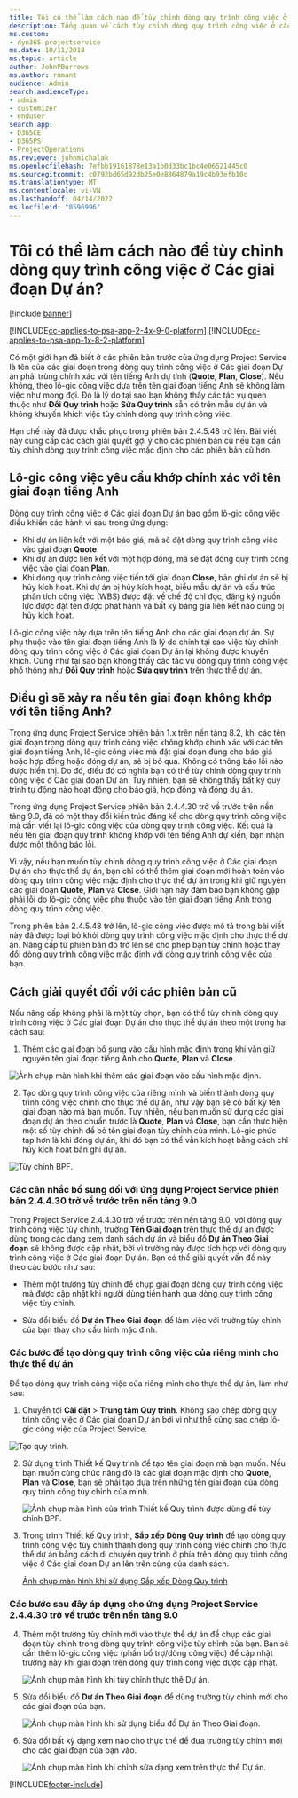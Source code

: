 ```yaml
---
title: Tôi có thể làm cách nào để tùy chỉnh dòng quy trình công việc ở Các giai đoạn Dự án?
description: Tổng quan về cách tùy chỉnh dòng quy trình công việc ở các giai đoạn dự án.
ms.custom:
- dyn365-projectservice
ms.date: 10/11/2018
ms.topic: article
author: JohnPBurrows
ms.author: rumant
audience: Admin
search.audienceType:
- admin
- customizer
- enduser
search.app:
- D365CE
- D365PS
- ProjectOperations
ms.reviewer: johnmichalak
ms.openlocfilehash: 7efbb19161878e13a1b0d33bc1bc4e06521445c0
ms.sourcegitcommit: c0792bd65d92db25e0e8864879a19c4b93efb10c
ms.translationtype: MT
ms.contentlocale: vi-VN
ms.lasthandoff: 04/14/2022
ms.locfileid: "8596996"
---
```

# <a name="how-do-i-customize-the-project-stages-business-process-flow"></a>Tôi có thể làm cách nào để tùy chỉnh dòng quy trình công việc ở Các giai đoạn Dự án?

[!include [banner](../includes/psa-now-project-operations.md)]

[!INCLUDE[cc-applies-to-psa-app-2-4x-9-0-platform](../includes/cc-applies-to-psa-app-2-4x-9-0-platform.md)]
[!INCLUDE[cc-applies-to-psa-app-1x-8-2-platform](../includes/cc-applies-to-psa-app-1x-8-2-platform.md)]

Có một giới hạn đã biết ở các phiên bản trước của ứng dụng Project Service là tên của các giai đoạn trong dòng quy trình công việc ở Các giai đoạn Dự án phải trùng chính xác với tên tiếng Anh dự tính (**Quote**, **Plan**, **Close**). Nếu không, theo lô-gic công việc dựa trên tên giai đoạn tiếng Anh sẽ không làm việc như mong đợi. Đó là lý do tại sao bạn không thấy các tác vụ quen thuộc như **Đổi Quy trình** hoặc **Sửa Quy trình** sẵn có trên mẫu dự án và không khuyến khích việc tùy chỉnh dòng quy trình công việc. 

Hạn chế này đã được khắc phục trong phiên bản 2.4.5.48 trở lên. Bài viết này cung cấp các cách giải quyết gợi ý cho các phiên bản cũ nếu bạn cần tùy chỉnh dòng quy trình công việc mặc định cho các phiên bản cũ hơn.  

## <a name="business-logic-requires-an-exact-match-with-english-stage-names"></a>Lô-gic công việc yêu cầu khớp chính xác với tên giai đoạn tiếng Anh

Dòng quy trình công việc ở Các giai đoạn Dự án bao gồm lô-gic công việc điều khiển các hành vi sau trong ứng dụng:
- Khi dự án liên kết với một báo giá, mã sẽ đặt dòng quy trình công việc vào giai đoạn **Quote**.
- Khi dự án được liên kết với một hợp đồng, mã sẽ đặt dòng quy trình công việc vào giai đoạn **Plan**.
- Khi dòng quy trình công việc tiến tới giai đoạn **Close**, bản ghi dự án sẽ bị hủy kích hoạt. Khi dự án bị hủy kích hoạt, biểu mẫu dự án và cấu trúc phân tích công việc (WBS) được đặt về chế độ chỉ đọc, đăng ký nguồn lực được đặt tên được phát hành và bất kỳ bảng giá liên kết nào cũng bị hủy kích hoạt.

Lô-gic công việc này dựa trên tên tiếng Anh cho các giai đoạn dự án. Sự phụ thuộc vào tên giai đoạn tiếng Anh là lý do chính tại sao việc tùy chỉnh dòng quy trình công việc ở Các giai đoạn Dự án lại không được khuyến khích. Cũng như tại sao bạn không thấy các tác vụ dòng quy trình công việc phổ thông như **Đổi Quy trình** hoặc **Sửa quy trình** trên thực thể dự án.

## <a name="what-happens-if-the-stage-names-dont-match-the-english-names"></a>Điều gì sẽ xảy ra nếu tên giai đoạn không khớp với tên tiếng Anh?

Trong ứng dụng Project Service phiên bản 1.x trên nền tảng 8.2, khi các tên giai đoạn trong dòng quy trình công việc không khớp chính xác với các tên giai đoạn tiếng Anh, lô-gic công việc mà đặt giai đoạn đúng cho báo giá hoặc hợp đồng hoặc đóng dự án, sẽ bị bỏ qua. Không có thông báo lỗi nào được hiển thị. Do đó, điều đó có nghĩa bạn có thể tùy chỉnh dòng quy trình công việc ở Các giai đoạn Dự án. Tuy nhiên, bạn sẽ không thấy bất kỳ quy trình tự động nào hoạt động cho báo giá, hợp đồng và đóng dự án.

Trong ứng dụng Project Service phiên bản 2.4.4.30 trở về trước trên nền tảng 9.0, đã có một thay đổi kiến trúc đáng kể cho dòng quy trình công việc mà cần viết lại lô-gic công việc của dòng quy trình công việc. Kết quả là nếu tên giai đoạn quy trình không khớp với tên tiếng Anh dự kiến, bạn nhận được một thông báo lỗi. 

Vì vậy, nếu bạn muốn tùy chỉnh dòng quy trình công việc ở Các giai đoạn Dự án cho thực thể dự án, bạn chỉ có thể thêm giai đoạn mới hoàn toàn vào dòng quy trình công việc mặc định cho thực thể dự án trong khi giữ nguyên các giai đoạn **Quote**, **Plan** và **Close**. Giới hạn này đảm bảo bạn không gặp phải lỗi do lô-gic công việc phụ thuộc vào tên giai đoạn tiếng Anh trong dòng quy trình công việc.

Trong phiên bản 2.4.5.48 trở lên, lô-gic công việc được mô tả trong bài viết này đã được loại bỏ khỏi dòng quy trình công việc mặc định cho thực thể dự án. Nâng cấp từ phiên bản đó trở lên sẽ cho phép bạn tùy chỉnh hoặc thay đổi dòng quy trình công việc mặc định với dòng quy trình công việc của bạn. 

## <a name="workarounds-for-earlier-versions"></a>Cách giải quyết đối với các phiên bản cũ

Nếu nâng cấp không phải là một tùy chọn, bạn có thể tùy chỉnh dòng quy trình công việc ở Các giai đoạn Dự án cho thực thể dự án theo một trong hai cách sau:

1. Thêm các giai đoạn bổ sung vào cấu hình mặc định trong khi vẫn giữ nguyên tên giai đoạn tiếng Anh cho **Quote**, **Plan** và **Close**.


![Ảnh chụp màn hình khi thêm các giai đoạn vào cấu hình mặc định.](media/FAQ-Customize-BPF-1.png)
 
2. Tạo dòng quy trình công việc của riêng mình và biến thành dòng quy trình công việc chính cho thực thể dự án, như vậy bạn sẽ có bất kỳ tên giai đoạn nào mà bạn muốn. Tuy nhiên, nếu bạn muốn sử dụng các giai đoạn dự án theo chuẩn trước là **Quote**, **Plan** và **Close**, bạn cần thực hiện một số tùy chỉnh để bỏ tên giai đoạn tùy chỉnh của mình. Lô-gic phức tạp hơn là khi đóng dự án, khi đó bạn có thể vẫn kích hoạt bằng cách chỉ hủy kích hoạt bản ghi dự án.

![Tùy chỉnh BPF.](media/FAQ-Customize-BPF-2.png)

### <a name="additional-considerations-for-project-service-app-version-24430-or-earlier-on-platform-90"></a>Các cân nhắc bổ sung đối với ứng dụng Project Service phiên bản 2.4.4.30 trở về trước trên nền tảng 9.0

Trong Project Service 2.4.4.30 trở về trước trên nền tảng 9.0, với dòng quy trình công việc tùy chỉnh, trường **Tên Giai đoạn** trên thực thể dự án được dùng trong các dạng xem danh sách dự án và biểu đồ **Dự án Theo Giai đoạn** sẽ không được cập nhật, bởi vì trường này được tích hợp với dòng quy trình công việc ở Các giai đoạn Dự án. Bạn có thể giải quyết vấn đề này theo các bước như sau:

- Thêm một trường tùy chỉnh để chụp giai đoạn dòng quy trình công việc mà được cập nhật khi người dùng tiến hành qua dòng quy trình công việc tùy chỉnh.

- Sửa đổi biểu đồ **Dự án Theo Giai đoạn** để làm việc với trường tùy chỉnh của bạn thay cho cấu hình mặc định.

### <a name="steps-to-create-your-own-business-process-flow-for-the-project-entity"></a>Các bước để tạo dòng quy trình công việc của riêng mình cho thực thể dự án

Để tạo dòng quy trình công việc của riêng mình cho thực thể dự án, làm như sau:

1. Chuyển tới **Cài đặt** > **Trung tâm Quy trình**. Không sao chép dòng quy trình công việc ở Các giai đoạn Dự án bởi vì như thế cũng sao chép lô-gic công việc của Project Service.

  ![Tạo quy trình.](media/FAQ-Customize-BPF-3.png)

2. Sử dụng trình Thiết kế Quy trình để tạo tên giai đoạn mà bạn muốn. Nếu bạn muốn cùng chức năng đó là các giai đoạn mặc định cho **Quote**, **Plan** và **Close**, bạn sẽ phải tạo dựa trên những tên giai đoạn của dòng quy trình công tùy chỉnh của mình.

   ![Ảnh chụp màn hình của trình Thiết kế Quy trình được dùng để tùy chỉnh BPF.](media/FAQ-Customize-BPF-4.png) 

3. Trong trình Thiết kế Quy trình, **Sắp xếp Dòng Quy trình** để tạo dòng quy trình công việc tùy chỉnh thành dòng quy trình công việc chính cho thực thể dự án bằng cách di chuyển quy trình ở phía trên dòng quy trình công việc ở Các giai đoạn Dự án lên trên cùng của danh sách.


   [Ảnh chụp màn hình khi sử dụng Sắp xếp Dòng Quy trình](media/FAQ-Customize-BPF-5-720.png)

### <a name="the-following-steps-apply-to-project-service-app-24430-or-earlier-on-the-90-platform"></a>Các bước sau đây áp dụng cho ứng dụng Project Service 2.4.4.30 trở về trước trên nền tảng 9.0

4. Thêm một trường tùy chỉnh mới vào thực thể dự án để chụp các giai đoạn tùy chỉnh trong dòng quy trình công việc tùy chỉnh của bạn. Bạn sẽ cần thêm lô-gic công việc (phần bổ trợ/dòng công việc) để cập nhật trường này khi giai đoạn trên dòng quy trình công việc được cập nhật.

   ![Ảnh chụp màn hình khi tùy chỉnh thực thể Dự án.](media/FAQ-Customize-BPF-6-720.png)

5. Sửa đổi biểu đồ **Dự án Theo Giai đoạn** để dùng trường tùy chỉnh mới cho các giai đoạn của bạn.

   ![Ảnh chụp màn hình khi sử dụng biểu đồ Dự án Theo Giai đoạn.](media/FAQ-Customize-BPF-7-720.png)

6. Sửa đổi bất kỳ dạng xem nào cho thực thể để đưa trường tùy chính mới cho các giai đoạn của bạn vào.

   ![Ảnh chụp màn hình khi chỉnh sửa dạng xem trên thực thể Dự án.](media/FAQ-Customize-BPF-8-720.png)



[!INCLUDE[footer-include](../includes/footer-banner.md)]
